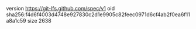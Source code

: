version https://git-lfs.github.com/spec/v1
oid sha256:f4d6f4003d4748e927830c2d1e9905c82feec0971d6cf4ab2f0ea6f11a8a1c59
size 2638
